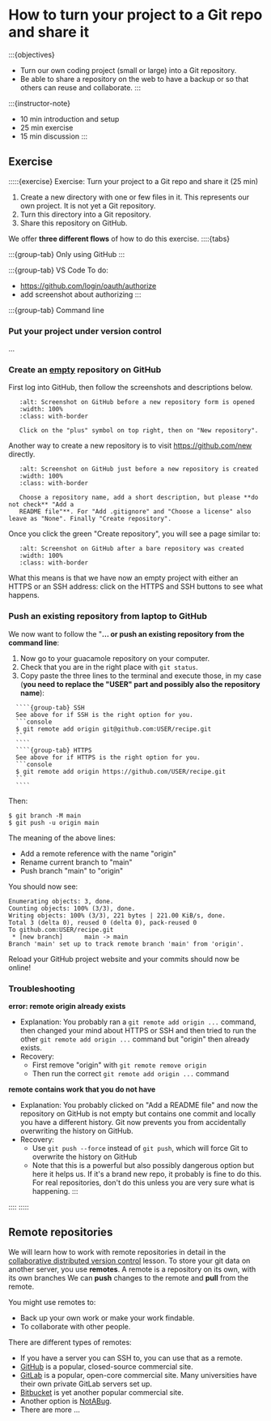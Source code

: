 # How to turn your project to a Git repo and share it

:::{objectives}
- Turn our own coding project (small or large) into a Git repository.
- Be able to share a repository on the web to have a backup or so that others
  can reuse and collaborate.
:::

:::{instructor-note}
- 10 min introduction and setup
- 25 min exercise
- 15 min discussion
:::


## Exercise

:::::{exercise} Exercise: Turn your project to a Git repo and share it (25 min)

1. Create a new directory with one or few files in it. This represents our
   own project. It is not yet a Git repository.
2. Turn this directory into a Git repository.
3. Share this repository on GitHub.

We offer **three different flows** of how to do this exercise.
::::{tabs}

:::{group-tab} Only using GitHub
:::

:::{group-tab} VS Code
To do:
- https://github.com/login/oauth/authorize
- add screenshot about authorizing
:::

:::{group-tab} Command line
### Put your project under version control

...


### Create an <u>empty</u> repository on GitHub

First log into GitHub, then follow the screenshots and descriptions below.

```{figure} img/basics/new-repo-plus.png
   :alt: Screenshot on GitHub before a new repository form is opened
   :width: 100%
   :class: with-border

   Click on the "plus" symbol on top right, then on "New repository".
```

Another way to create a new repository is to visit
<https://github.com/new> directly.

```{figure} img/remotes/new-bare-repo-form.png
   :alt: Screenshot on GitHub just before a new repository is created
   :width: 100%
   :class: with-border

   Choose a repository name, add a short description, but please **do not check** "Add a
   README file"**. For "Add .gitignore" and "Choose a license" also leave as "None". Finally "Create repository".
```

Once you click the green "Create repository", you will see a page similar to:
```{figure} img/remotes/bare-repo.png
   :alt: Screenshot on GitHub after a bare repository was created
   :width: 100%
   :class: with-border
```

What this means is that we have now an empty project with either an HTTPS or an
SSH address: click on the HTTPS and SSH buttons to see what happens.


### Push an existing repository from laptop to GitHub



We now want to follow the "**... or push an existing repository from the command line**:

1. Now go to your guacamole repository on your computer.
2. Check that you are in the right place with `git status`.
3. Copy paste the three lines to the terminal and execute those, in my case (**you
  need to replace the "USER" part and possibly also the repository name**):


`````{tabs}
  ````{group-tab} SSH
  See above for if SSH is the right option for you.
  ```console
  $ git remote add origin git@github.com:USER/recipe.git
  ```
  ````
  ````{group-tab} HTTPS
  See above for if HTTPS is the right option for you.
  ```console
  $ git remote add origin https://github.com/USER/recipe.git
  ```
  ````
`````

Then:
```console
$ git branch -M main
$ git push -u origin main
```

The meaning of the above lines:
- Add a remote reference with the name "origin"
- Rename current branch to "main"
- Push branch "main" to "origin"

You should now see:

```text
Enumerating objects: 3, done.
Counting objects: 100% (3/3), done.
Writing objects: 100% (3/3), 221 bytes | 221.00 KiB/s, done.
Total 3 (delta 0), reused 0 (delta 0), pack-reused 0
To github.com:USER/recipe.git
 * [new branch]      main -> main
Branch 'main' set up to track remote branch 'main' from 'origin'.
```

Reload your GitHub project website and your commits should now be
online!


### Troubleshooting

**error: remote origin already exists**
- Explanation: You probably ran a `git remote add origin ...` command, then changed your
  mind about HTTPS or SSH and then tried to run the other `git remote add
  origin ...` command but "origin" then already exists.
- Recovery:
  - First remove "origin" with `git remote remove origin`
  - Then run the correct `git remote add origin ...` command

**remote contains work that you do not have**
- Explanation: You probably clicked on "Add a README file" and now the
  repository on GitHub is not empty but contains one commit and locally you
  have a different history. Git now prevents you from accidentally overwriting
  the history on GitHub.
- Recovery:
  - Use `git push --force` instead of `git push`, which will force Git to overwrite the history on GitHub
  - Note that this is a powerful but also possibly dangerous option but here it
    helps us. If it's a brand new repo, it probably is fine to do this. For real
    repositories, don't do this unless you are very sure what is happening.
:::

::::
:::::


## Remote repositories

We will learn how to work with remote repositories in detail in the
[collaborative distributed version
control](https://coderefinery.github.io/git-collaborative/) lesson.  To store
your git data on another server, you use **remotes**.  A remote is a repository
on its own, with its own branches We can **push** changes to the remote and
**pull** from the remote.

You might use remotes to:
- Back up your own work or make your work findable.
- To collaborate with other people.

There are different types of remotes:
- If you have a server you can SSH to, you can use that as a remote.
- [GitHub](https://github.com) is a popular, closed-source commercial site.
- [GitLab](https://about.gitlab.com) is a popular, open-core
  commercial site.  Many universities have their own private GitLab servers
  set up.
- [Bitbucket](https://bitbucket.org) is yet another popular commercial site.
- Another option is [NotABug](https://notabug.org).
- There are more ...
